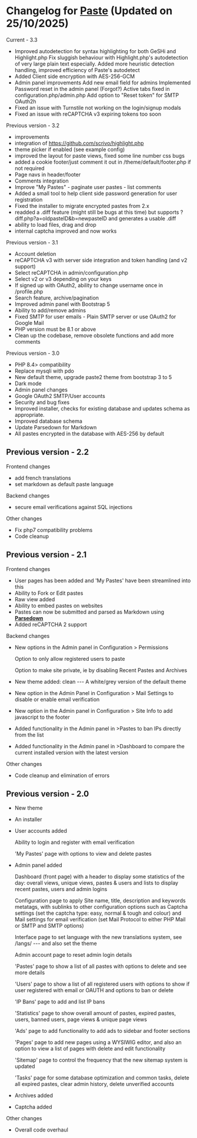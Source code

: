 # Changelog for **[Paste](https://phpaste.sourceforge.io/)** (Updated on 25/10/2025)

Current - 3.3
* Improved autodetection for syntax highlighting for both GeSHi and Highlight.php
	Fix sluggish behaviour with Highlight.php's autodetection of very large plain text especially.
	Added more heuristic detection handling, improved efficiency of Paste's autodetect
* Added Client side encryption with AES-256-GCM
* Admin panel improvements
	Add new email field for admins
	Implemented Password reset in the admin panel (Forgot?)
	Active tabs fixed in configuration.php/admin.php
	Add option to "Reset token" for SMTP OAuth2h
* Fixed an issue with Turnstile not working on the login/signup modals
* Fixed an issue with reCAPTCHA v3 expiring tokens too soon

Previous version - 3.2
* improvements
* integration of https://github.com/scrivo/highlight.php
* theme picker if enabled (see example config)
* improved the layout for paste views, fixed some line number css bugs
* added a cookie footer/just comment it out in /theme/default/footer.php if not required
* Page navs in header/footer
* Comments integration
* Improve "My Pastes" - paginate user pastes - list comments
* Added a small tool to help client side password generation for user registration
* Fixed the installer to migrate encrypted pastes from 2.x
* readded a .diff feature (might still be bugs at this time) but supports ?diff.php?a=oldpasteID&b=newpasteID and generates a usable .diff
* ability to load files, drag and drop
* internal captcha improved and now works

Previous version - 3.1
* Account deletion
* reCAPTCHA v3 with server side integration and token handling (and v2 support)
* 	Select reCAPTCHA in admin/configuration.php
*	Select v2 or v3 depending on your keys
* If signed up with OAuth2, ability to change username once in /profile.php
* Search feature, archive/pagination
* Improved admin panel with Bootstrap 5
* Ability to add/remove admins
* Fixed SMTP for user emails - Plain SMTP server or use OAuth2 for Google Mail
* PHP version must be 8.1 or above
* Clean up the codebase, remove obsolete functions and add more comments

Previous version - 3.0
* PHP 8.4> compatibility
* Replace mysqli with pdo
* New default theme, upgrade paste2 theme from bootstrap 3 to 5
* Dark mode
* Admin panel changes
* Google OAuth2 SMTP/User accounts
* Security and bug fixes 
* Improved installer, checks for existing database and updates schema as appropriate.
* Improved database schema
* Update Parsedown for Markdown
* All pastes encrypted in the database with AES-256 by default


Previous version - 2.2
-

Frontend changes
* add french translations
* set markdown as default paste language

Backend changes
* secure email verifications against SQL injections

Other changes
* Fix php7 compatibility problems
* Code cleanup

Previous version - 2.1
-
Frontend changes
* User pages has been added and 'My Pastes' have been streamlined into this
* Ability to Fork or Edit pastes
* Raw view added
* Ability to embed pastes on websites
* Pastes can now be submitted and parsed as Markdown using **[Parsedown](http://parsedown.org/)**
* Added reCAPTCHA 2 support

Backend changes
* New options in the Admin panel in Configuration > Permissions

  Option to only allow registered users to paste
  
  Option to make site private, ie by disabling Recent Pastes and Archives
  
* New theme added: clean --- A white/grey version of the default theme
* New option in the Admin Panel in Configuration > Mail Settings to disable or enable email verification
* New option in the Admin panel in Configuration > Site Info to add javascript to the footer
* Added functionality in the Admin panel in >Pastes to ban IPs directly from the list
* Added functionality in the Admin panel in >Dashboard to compare the current installed version with the latest version

Other changes
* Code cleanup and elimination of errors

Previous version - 2.0
-

* New theme
* An installer
* User accounts added

  Ability to login and register with email verification
  
  'My Pastes' page with options to view and delete pastes

* Admin panel added

  Dashboard (front page) with a header to display some statistics of the day: overall views, unique views, pastes & users and lists to display recent pastes, users and admin logins
  
  Configuration page to apply Site name, title, description and keywords metatags, with sublinks to other configuration options such as Captcha settings (set the captcha type: easy, normal & tough and colour) and Mail settings for email verification (set Mail Protocol to either PHP Mail or SMTP and SMTP options)
  
  Interface page to set language with the new translations system, see /langs/ --- and also set the theme
  
  Admin account page to reset admin login details
  
  'Pastes' page to show a list of all pastes with options to delete and see more details
  
  'Users' page to show a list of all registered users with options to show if user registered with email or OAUTH and options to ban or delete
  
  'IP Bans' page to add and list IP bans
  
  'Statistics' page to show overall amount of pastes, expired pastes, users, banned users, page views & unique page views
  
  'Ads' page to add functionality to add ads to sidebar and footer sections
  
  'Pages' page to add new pages using a WYSIWIG editor, and also an option to view a list of pages with delete and edit functionality
  
  'Sitemap' page to control the frequency that the new sitemap system is updated
  
  'Tasks' page for some database optimization and common tasks, delete all expired pastes, clear admin history, delete unverified accounts 

* Archives added
* Captcha added

Other changes
* Overall code overhaul

